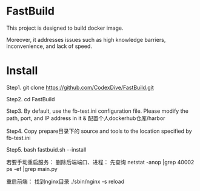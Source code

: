 # FastBuild

This project is designed to build docker image.

Moreover, it addresses issues such as high knowledge barriers, inconvenience, and lack of speed.


# Install

Step1. git clone https://github.com/CodexDive/FastBuild.git

Step2. cd FastBuild

Step3. By default, use the fb-test.ini configuration file. Please modify the path, port, and IP address in it    & 配置个人dockerhub仓库/harbor

Step4. Copy prepare目录下的 source and tools to the location specified by fb-test.ini

Step5. bash fastbuid.sh --install


若要手动重启服务：
删除后端端口、进程：
先查询 netstat -anop |grep 40002
ps -ef |grep main.py

重启前端：
找到nginx目录
./sbin/nginx -s reload
